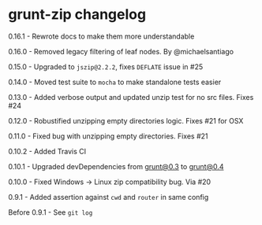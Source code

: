 # grunt-zip changelog
0.16.1 - Rewrote docs to make them more understandable

0.16.0 - Removed legacy filtering of leaf nodes. By @michaelsantiago

0.15.0 - Upgraded to `jszip@2.2.2`, fixes `DEFLATE` issue in #25

0.14.0 - Moved test suite to `mocha` to make standalone tests easier

0.13.0 - Added verbose output and updated unzip test for no src files. Fixes #24

0.12.0 - Robustified unzipping empty directories logic. Fixes #21 for OSX

0.11.0 - Fixed bug with unzipping empty directories. Fixes #21

0.10.2 - Added Travis CI

0.10.1 - Upgraded devDependencies from grunt@0.3 to grunt@0.4

0.10.0 - Fixed Windows -> Linux zip compatibility bug. Via #20

0.9.1 - Added assertion against `cwd` and `router` in same config

Before 0.9.1 - See `git log`
